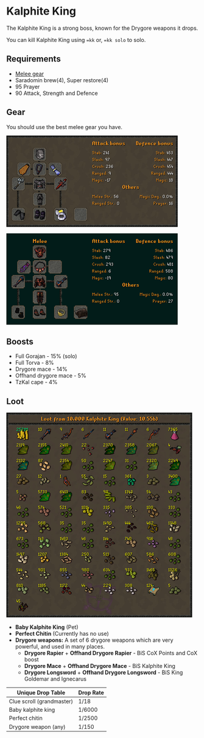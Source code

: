 # Kalphite King

The Kalphite King is a strong boss, known for the Drygore weapons it drops.

You can kill Kalphite King using `=kk` or, `=kk solo` to solo.

## Requirements

* [Melee gear](kalphite-king.md#gear)
* Saradomin brew(4), Super restore(4)
* 95 Prayer
* 90 Attack, Strength and Defence

## Gear

You should use the best melee gear you have.

![An entry level setup](<../.gitbook/assets/osbot (6).png>)

![Best-in-slot setup](<../.gitbook/assets/image (9).png>)

## Boosts

* Full Gorajan - 15% (solo)
* Full Torva - 8%
* Drygore mace - 14%
* Offhand drygore mace - 5%
* TzKal cape - 4%

## Loot

![Loot from 10,000 Kalphite King](<../.gitbook/assets/osbot (3).png>)

* **Baby Kalphite King** (Pet)
* **Perfect Chitin** (Currently has no use)
* **Drygore weapons:** A set of 6 drygore weapons which are very powerful, and used in many places.
  * **Drygore Rapier** + **Offhand Drygore Rapier** - BiS CoX Points and CoX boost
  * **Drygore Mace** + **Offhand Drygore Mace** - BiS Kalphite King
  * **Drygore Longsword** + **Offhand Drygore Longsword** - BiS King Goldemar and Ignecarus

| **Unique Drop Table**     | **Drop Rate** |
| ------------------------- | ------------- |
| Clue scroll (grandmaster) | 1/18          |
| Baby kalphite king        | 1/6000        |
| Perfect chitin            | 1/2500        |
| Drygore weapon (any)      | 1/150         |

